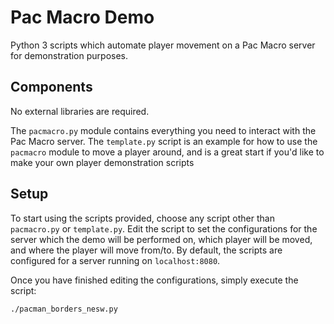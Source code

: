# Pac Macro Demo

Python 3 scripts which automate player movement on a Pac Macro server for demonstration purposes.

## Components

No external libraries are required.

The `pacmacro.py` module contains everything you need to interact with the Pac Macro server. The `template.py` script is an example for how to use the `pacmacro` module to move a player around, and is a great start if you'd like to make your own player demonstration scripts

## Setup

To start using the scripts provided, choose any script other than `pacmacro.py` or `template.py`. Edit the script to set the configurations for the server which the demo will be performed on, which player will be moved, and where the player will move from/to. By default, the scripts are configured for a server running on `localhost:8080`.

Once you have finished editing the configurations, simply execute the script:
```
./pacman_borders_nesw.py
```
